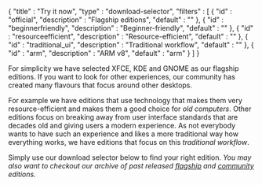 {
  "title" : "Try it now",
  "type" : "download-selector",
  "filters" : [
  { "id" : "official", "description" : "Flagship editions", "default" : "" },
  { "id" : "beginnerfriendly", "description" : "Beginner-friendly", "default" : "" },
  { "id" : "resourceefficient", "description" : "Resource-efficient", "default" : "" },
  { "id" : "traditional_ui", "description" : "Traditional workflow", "default" : "" },
  { "id" : "arm", "description" : "ARM v8", "default" : "arm" }
  ]
}

For simplicity we have selected XFCE, KDE and GNOME as our flagship editions. If you want to look for other experiences, our community has created many flavours that focus around other desktops.

For example we have editions that use technology that makes them very resource-efficient and makes them a good choice for *old computers*. Other editions focus on breaking away from user interface standards that are decades old and giving users a modern experience. As not everybody wants to have such an experience and likes a more traditional way how everything works, we have editions that focus on this *traditional workflow*.

Simply use our download selector below to find your right edition. *You may also want to checkout our archive of past released [flagship](https://osdn.net/projects/manjaro/storage) and [community](https://osdn.net/projects/manjaro-community/storage) editions.*

